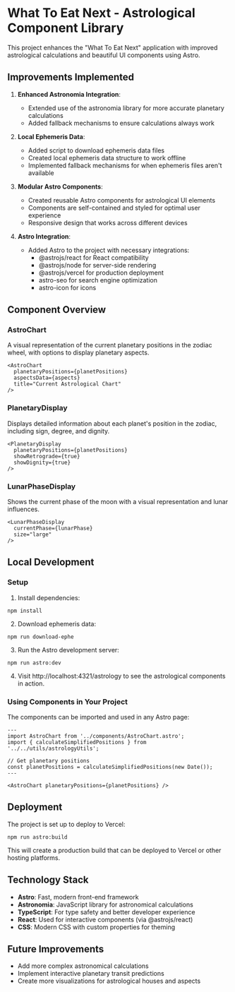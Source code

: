 # What To Eat Next - Astrological Component Library

This project enhances the "What To Eat Next" application with improved astrological calculations and beautiful UI components using Astro.

## Improvements Implemented

1. **Enhanced Astronomia Integration**: 
   - Extended use of the astronomia library for more accurate planetary calculations
   - Added fallback mechanisms to ensure calculations always work

2. **Local Ephemeris Data**:
   - Added script to download ephemeris data files
   - Created local ephemeris data structure to work offline
   - Implemented fallback mechanisms for when ephemeris files aren't available

3. **Modular Astro Components**:
   - Created reusable Astro components for astrological UI elements
   - Components are self-contained and styled for optimal user experience
   - Responsive design that works across different devices

4. **Astro Integration**:
   - Added Astro to the project with necessary integrations:
     - @astrojs/react for React compatibility
     - @astrojs/node for server-side rendering
     - @astrojs/vercel for production deployment
     - astro-seo for search engine optimization
     - astro-icon for icons

## Component Overview

### AstroChart
A visual representation of the current planetary positions in the zodiac wheel, with options to display planetary aspects.

```astro
<AstroChart
  planetaryPositions={planetPositions}
  aspectsData={aspects}
  title="Current Astrological Chart"
/>
```

### PlanetaryDisplay
Displays detailed information about each planet's position in the zodiac, including sign, degree, and dignity.

```astro
<PlanetaryDisplay
  planetaryPositions={planetPositions}
  showRetrograde={true}
  showDignity={true}
/>
```

### LunarPhaseDisplay
Shows the current phase of the moon with a visual representation and lunar influences.

```astro
<LunarPhaseDisplay
  currentPhase={lunarPhase}
  size="large"
/>
```

## Local Development

### Setup

1. Install dependencies:
```
npm install
```

2. Download ephemeris data:
```
npm run download-ephe
```

3. Run the Astro development server:
```
npm run astro:dev
```

4. Visit http://localhost:4321/astrology to see the astrological components in action.

### Using Components in Your Project

The components can be imported and used in any Astro page:

```astro
---
import AstroChart from '../components/AstroChart.astro';
import { calculateSimplifiedPositions } from '../../utils/astrologyUtils';

// Get planetary positions
const planetPositions = calculateSimplifiedPositions(new Date());
---

<AstroChart planetaryPositions={planetPositions} />
```

## Deployment

The project is set up to deploy to Vercel:

```
npm run astro:build
```

This will create a production build that can be deployed to Vercel or other hosting platforms.

## Technology Stack

- **Astro**: Fast, modern front-end framework
- **Astronomia**: JavaScript library for astronomical calculations
- **TypeScript**: For type safety and better developer experience
- **React**: Used for interactive components (via @astrojs/react)
- **CSS**: Modern CSS with custom properties for theming

## Future Improvements

- Add more complex astronomical calculations
- Implement interactive planetary transit predictions
- Create more visualizations for astrological houses and aspects 